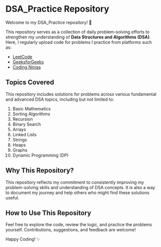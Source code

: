 # DSA_Practice Repository 

Welcome to my DSA_Practice repository! 🚀  

This repository serves as a collection of daily problem-solving efforts to strengthen my understanding of **Data Structures and Algorithms (DSA)**. Here, I regularly upload code for problems I practice from platforms such as:  

- [LeetCode](https://leetcode.com)  
- [GeeksforGeeks](https://geeksforgeeks.org)  
- [Coding Ninjas](https://www.codingninjas.com)  

## Topics Covered  
This repository includes solutions for problems across various fundamental and advanced DSA topics, including but not limited to:  

1. Basic Mathematics  
2. Sorting Algorithms  
3. Recursion  
4. Binary Search  
5. Arrays  
6. Linked Lists  
7. Strings  
8. Heaps  
9. Graphs  
10. Dynamic Programming (DP)  

## Why This Repository?  
This repository reflects my commitment to consistently improving my problem-solving skills and understanding of DSA concepts. It is also a way to document my journey and help others who might find these solutions useful.  

## How to Use This Repository 
Feel free to explore the code, review the logic, and practice the problems yourself. Contributions, suggestions, and feedback are welcome!  

Happy Coding! ✨
